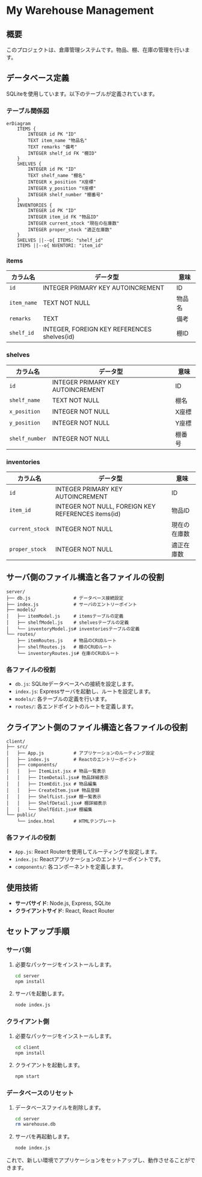 # My Warehouse Management

## 概要
このプロジェクトは、倉庫管理システムです。物品、棚、在庫の管理を行います。

## データベース定義
SQLiteを使用しています。以下のテーブルが定義されています。

### テーブル関係図
```mermaid
erDiagram
    ITEMS {
        INTEGER id PK "ID"
        TEXT item_name "物品名"
        TEXT remarks "備考"
        INTEGER shelf_id FK "棚ID"
    }
    SHELVES {
        INTEGER id PK "ID"
        TEXT shelf_name "棚名"
        INTEGER x_position "X座標"
        INTEGER y_position "Y座標"
        INTEGER shelf_number "棚番号"
    }
    INVENTORIES {
        INTEGER id PK "ID"
        INTEGER item_id FK "物品ID"
        INTEGER current_stock "現在の在庫数"
        INTEGER proper_stock "適正在庫数"
    }
    SHELVES ||--o{ ITEMS: "shelf_id"
    ITEMS ||--o{ NVENTORI: "item_id"
```

### items
| カラム名      | データ型                      | 意味                     |
|---------------|-------------------------------|--------------------------|
| `id`          | INTEGER PRIMARY KEY AUTOINCREMENT | ID                      |
| `item_name`   | TEXT NOT NULL                 | 物品名                   |
| `remarks`     | TEXT                          | 備考                     |
| `shelf_id`    | INTEGER, FOREIGN KEY REFERENCES shelves(id) | 棚ID                    |

### shelves
| カラム名      | データ型                      | 意味                     |
|---------------|-------------------------------|--------------------------|
| `id`          | INTEGER PRIMARY KEY AUTOINCREMENT | ID                      |
| `shelf_name`  | TEXT NOT NULL                 | 棚名                     |
| `x_position`  | INTEGER NOT NULL              | X座標                    |
| `y_position`  | INTEGER NOT NULL              | Y座標                    |
| `shelf_number`| INTEGER NOT NULL              | 棚番号                   |

### inventories
| カラム名      | データ型                      | 意味                     |
|---------------|-------------------------------|--------------------------|
| `id`          | INTEGER PRIMARY KEY AUTOINCREMENT | ID                      |
| `item_id`     | INTEGER NOT NULL, FOREIGN KEY REFERENCES items(id) | 物品ID                   |
| `current_stock`| INTEGER NOT NULL             | 現在の在庫数             |
| `proper_stock`| INTEGER NOT NULL              | 適正在庫数               |

## サーバ側のファイル構造と各ファイルの役割
```
server/
├── db.js                # データベース接続設定
├── index.js             # サーバのエントリーポイント
├── models/
│   ├── itemModel.js     # itemsテーブルの定義
│   ├── shelfModel.js    # shelvesテーブルの定義
│   └── inventoryModel.js# inventoriesテーブルの定義
└── routes/
    ├── itemRoutes.js    # 物品のCRUDルート
    ├── shelfRoutes.js   # 棚のCRUDルート
    └── inventoryRoutes.js# 在庫のCRUDルート
```

### 各ファイルの役割
- `db.js`: SQLiteデータベースへの接続を設定します。
- `index.js`: Expressサーバを起動し、ルートを設定します。
- `models/`: 各テーブルの定義を行います。
- `routes/`: 各エンドポイントのルートを定義します。

## クライアント側のファイル構造と各ファイルの役割
```
client/
├── src/
│   ├── App.js           # アプリケーションのルーティング設定
│   ├── index.js         # Reactのエントリーポイント
│   ├── components/
│   │   ├── ItemList.jsx # 物品一覧表示
│   │   ├── ItemDetail.jsx# 物品詳細表示
│   │   ├── ItemEdit.jsx # 物品編集
│   │   ├── CreateItem.jsx# 物品登録
│   │   ├── ShelfList.jsx# 棚一覧表示
│   │   ├── ShelfDetail.jsx# 棚詳細表示
│   │   └── ShelfEdit.jsx# 棚編集
└── public/
    └── index.html       # HTMLテンプレート
```

### 各ファイルの役割
- `App.js`: React Routerを使用してルーティングを設定します。
- `index.js`: Reactアプリケーションのエントリーポイントです。
- `components/`: 各コンポーネントを定義します。

## 使用技術
- **サーバサイド**: Node.js, Express, SQLite
- **クライアントサイド**: React, React Router

## セットアップ手順
### サーバ側
1. 必要なパッケージをインストールします。
   ```bash
   cd server
   npm install
   ```

2. サーバを起動します。
   ```bash
   node index.js
   ```

### クライアント側
1. 必要なパッケージをインストールします。
   ```bash
   cd client
   npm install
   ```

2. クライアントを起動します。
   ```bash
   npm start
   ```

### データベースのリセット
1. データベースファイルを削除します。
   ```bash
   cd server
   rm warehouse.db
   ```

2. サーバを再起動します。
   ```bash
   node index.js
   ```

これで、新しい環境でアプリケーションをセットアップし、動作させることができます。
